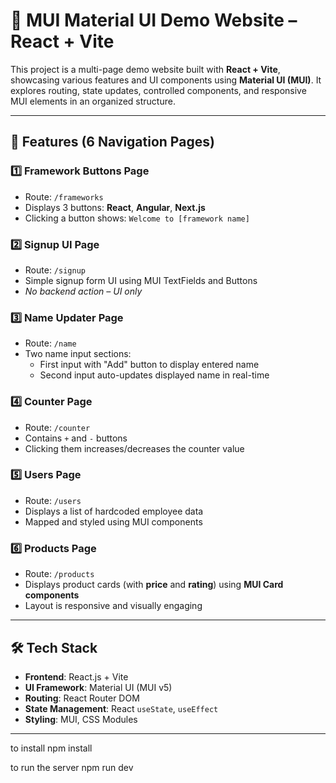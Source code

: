 # 🎨 MUI Material UI Demo Website – React + Vite

This project is a multi-page demo website built with **React + Vite**, showcasing various features and UI components using **Material UI (MUI)**. It explores routing, state updates, controlled components, and responsive MUI elements in an organized structure.

---

## 🚀 Features (6 Navigation Pages)

### 1️⃣ **Framework Buttons Page**
- Route: `/frameworks`
- Displays 3 buttons: **React**, **Angular**, **Next.js**
- Clicking a button shows: `Welcome to [framework name]`

### 2️⃣ **Signup UI Page**
- Route: `/signup`
- Simple signup form UI using MUI TextFields and Buttons
- *No backend action – UI only*

### 3️⃣ **Name Updater Page**
- Route: `/name`
- Two name input sections:
  - First input with "Add" button to display entered name
  - Second input auto-updates displayed name in real-time

### 4️⃣ **Counter Page**
- Route: `/counter`
- Contains `+` and `-` buttons
- Clicking them increases/decreases the counter value

### 5️⃣ **Users Page**
- Route: `/users`
- Displays a list of hardcoded employee data
- Mapped and styled using MUI components

### 6️⃣ **Products Page**
- Route: `/products`
- Displays product cards (with **price** and **rating**) using **MUI Card components**
- Layout is responsive and visually engaging

---

## 🛠 Tech Stack

- **Frontend**: React.js + Vite
- **UI Framework**: Material UI (MUI v5)
- **Routing**: React Router DOM
- **State Management**: React `useState`, `useEffect`
- **Styling**: MUI, CSS Modules 

---
to install
npm install

to run the server
npm run dev 


